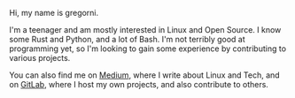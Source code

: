 Hi, my name is gregorni.

I'm a teenager and am mostly interested in Linux and Open Source.
I know some Rust and Python, and a lot of Bash.
I'm not terribly good at programming yet, so I'm looking to gain some experience by contributing to various projects.

You can also find me on [Medium](https://medium.com/@gregorni), where I write about Linux and Tech, and on [GitLab](https://gitlab.com/gregorni), where I host my own projects, and also contribute to others.
